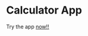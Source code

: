 # Calculator App
Try the app [now!!](https://github.com/srinikesh2929/Calculator_App/raw/master/CalculatorApp.exe)
